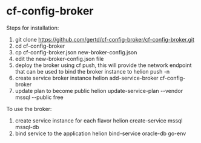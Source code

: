 # cf-config-broker

Steps for installation:

1.  git clone https://github.com/gertd/cf-config-broker/cf-config-broker.git
2.  cd cf-config-broker
3.  cp cf-config-broker.json new-broker-config.json
4.  edit the new-broker-config.json file
5.  deploy the broker using cf push, this will provide the network endpoint that can be used to bind the broker instance to
    helion push -n
6.  create service broker instance
    helion add-service-broker cf-config-broker
7.  update plan to become public
    helion update-service-plan --vendor mssql --public free

To use the broker:

1.  create service instance for each flavor
    helion create-service mssql mssql-db
2.  bind service to the application
    helion bind-service oracle-db go-env

